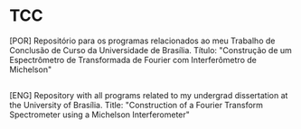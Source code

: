 # TCC
[POR] Repositório para os programas relacionados ao meu Trabalho de Conclusão de Curso da Universidade de Brasília.
Título: "Construção de um Espectrômetro de Transformada de Fourier com Interferômetro de Michelson"
##
[ENG] Repository with all programs related to my undergrad dissertation at the University of Brasília.
Title: "Construction of a Fourier Transform Spectrometer using a Michelson Interferometer"
